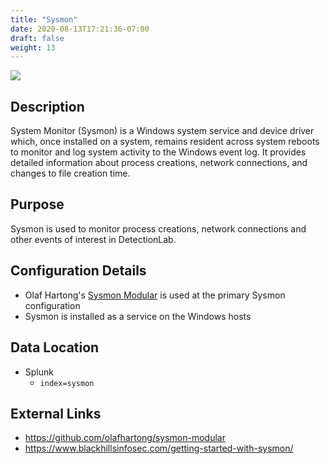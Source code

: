 ```yaml
---
title: "Sysmon"
date: 2020-08-13T17:21:36-07:00
draft: false
weight: 13
---
```


![](../../images/sysmon.png)

## Description
System Monitor (Sysmon) is a Windows system service and device driver which, once installed on a system, remains resident across system reboots to monitor and log system activity to the Windows event log. It provides detailed information about process creations, network connections, and changes to file creation time. 

## Purpose
Sysmon is used to monitor process creations, network connections and other events of interest in DetectionLab.

## Configuration Details
* Olaf Hartong's [Sysmon Modular](https://github.com/olafhartong/sysmon-modular) is used at the primary Sysmon configuration
* Sysmon is installed as a service on the Windows hosts

## Data Location
* Splunk
  * `index=sysmon`

## External Links
* https://github.com/olafhartong/sysmon-modular
* https://www.blackhillsinfosec.com/getting-started-with-sysmon/
